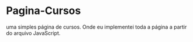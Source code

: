 # Pagina-Cursos
uma simples página de cursos. Onde eu implementei toda a página a partir do arquivo JavaScript.
